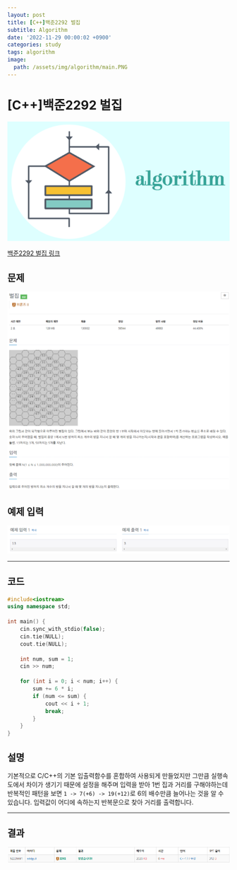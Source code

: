 ```yaml
---
layout: post
title: [C++]백준2292 벌집
subtitle: Algorithm
date: '2022-11-29 00:00:02 +0900'
categories: study
tags: algorithm
image:
  path: /assets/img/algorithm/main.PNG
---
```


# [C++]백준2292 벌집

![](/assets/img/algorithm/main.PNG)

[백준2292 벌집 링크](https://www.acmicpc.net/problem/2292)

<!--more-->

## 문제
![문제](/assets/img/algorithm/백준/문제-벌집.PNG)

## 예제 입력
![예제](/assets/img/algorithm/백준/예제-벌집.PNG)

---

## 코드
```cpp
#include<iostream>
using namespace std;

int main() {
    cin.sync_with_stdio(false);
    cin.tie(NULL);
    cout.tie(NULL);

    int num, sum = 1;
    cin >> num;

    for (int i = 0; i < num; i++) {
        sum += 6 * i;
        if (num <= sum) {
            cout << i + 1;
            break;
        }
    }
}
```
## 설명
기본적으로 C/C++의 기본 입출력함수를 혼합하여 사용되게 만들었지만 그만큼 실행속도에서 차이가 생기기 때문에 설정을 해주며 입력을 받아 1번 집과 거리를 구해야하는데 반복적인 패턴을 보면 `1 -> 7(+6) -> 19(+12)`로 6의 배수만큼 늘어나는 것을 알 수 있습니다. 입력값이 어디에 속하는지 반복문으로 찾아 거리를 출력합니다.

---

## 결과
![결과](/assets/img/algorithm/백준/결과-벌집.PNG)